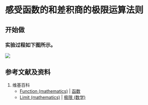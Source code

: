 # 感受函数的和差积商的极限运算法则

## 开始做

### 实验过程如下图所示。

![](/images/函数与解析几何/函数与极限/感受函数的和差积商的极限运算法则/1a1.jpg)


## 参考文献及资料

1. 维基百科
	- [Function (mathematics)](https://en.wikipedia.org/wiki/Function_(mathematics)) | [函数](https://zh.wikipedia.org/wiki/函数) 
	- [Limit (mathematics)](https://en.wikipedia.org/wiki/Limit_(mathematics)) | [极限 (数学)](https://zh.wikipedia.org/wiki/%E6%9E%81%E9%99%90_(%E6%95%B0%E5%AD%A6)) 




